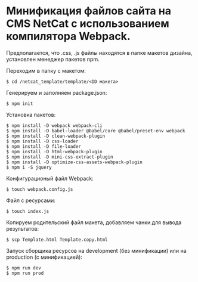 # Минификация файлов сайта на CMS NetCat с использованием компилятора Webpack.

Предполагается, что .css, .js файлы находятся в папке макетов дизайна, установлен менеджер пакетов npm.

Переходим в папку с макетом:
```
$ cd /netcat_template/template/<ID макета>
```

Генерируем и заполняем package.json:
```
$ npm init
```

Установка пакетов:
```
$ npm install -D webpack webpack-cli
$ npm install -D babel-loader @babel/core @babel/preset-env webpack
$ npm install -D clean-webpack-plugin
$ npm install -D css-loader
$ npm install -D file-loader
$ npm install -D html-webpack-plugin
$ npm install -D mini-css-extract-plugin
$ npm install -D optimize-css-assets-webpack-plugin
$ npm i -S jquery
```

Конфигурационый файл Webpack:
```
$ touch webpack.config.js
```

Файл с ресурсами:
```
$ touch index.js
```

Копируем родительский файл макета, добавляем чанки для вывода результатов:
```
$ scp Template.html Template.copy.html
```

Запуск сборщика ресурсов на development (без минификации) или на production (с минификацией):
```
$ npm run dev
$ npm run prod
```